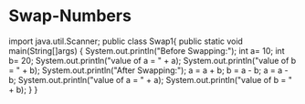 # Swap-Numbers
import java.util.Scanner;
public class Swap1{
 public static void main(String[]args)
 {
   System.out.println("Before Swapping:");
    int a= 10;
    int b= 20;
   System.out.println("value of a = " + a);
   System.out.println("value of b = " + b);
   System.out.println("After Swapping:");
     a = a + b;
     b = a - b;
     a = a - b;
   System.out.println("value of a = " + a);
   System.out.println("value of b = " + b);
  }
 }
